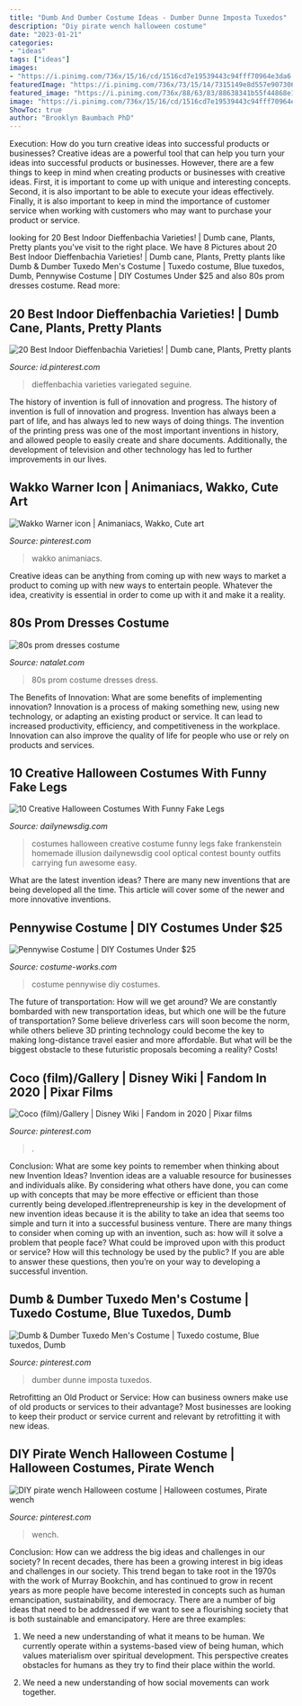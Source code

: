 ```yaml
---
title: "Dumb And Dumber Costume Ideas - Dumber Dunne Imposta Tuxedos"
description: "Diy pirate wench halloween costume"
date: "2023-01-21"
categories:
- "ideas"
tags: ["ideas"]
images:
- "https://i.pinimg.com/736x/15/16/cd/1516cd7e19539443c94fff70964e3da6.jpg"
featuredImage: "https://i.pinimg.com/736x/73/15/14/7315149e8d557e907306f6c54b1ac3af.jpg"
featured_image: "https://i.pinimg.com/736x/88/63/83/88638341b55f44868e174e6434162ebf.jpg"
image: "https://i.pinimg.com/736x/15/16/cd/1516cd7e19539443c94fff70964e3da6.jpg"
ShowToc: true
author: "Brooklyn Baumbach PhD"
---
```



Execution: How do you turn creative ideas into successful products or businesses?
Creative ideas are a powerful tool that can help you turn your ideas into successful products or businesses. However, there are a few things to keep in mind when creating products or businesses with creative ideas. First, it is important to come up with unique and interesting concepts. Second, it is also important to be able to execute your ideas effectively. Finally, it is also important to keep in mind the importance of customer service when working with customers who may want to purchase your product or service.

	

		
looking for 20 Best Indoor Dieffenbachia Varieties! | Dumb cane, Plants, Pretty plants you've visit to the right place. We have 8 Pictures about 20 Best Indoor Dieffenbachia Varieties! | Dumb cane, Plants, Pretty plants like Dumb &amp; Dumber Tuxedo Men&#039;s Costume | Tuxedo costume, Blue tuxedos, Dumb, Pennywise Costume | DIY Costumes Under $25 and also 80s prom dresses costume. Read more:
		
    
## 20 Best Indoor Dieffenbachia Varieties! | Dumb Cane, Plants, Pretty Plants

<img loading=lazy src="https://i.pinimg.com/736x/dd/bd/81/ddbd819685ce3fd95911f9b3b76d09cc.jpg" onerror="this.onerror=null;this.src='https://tse3.mm.bing.net/th?id=OIP.6aD9ievh3K8x_rHcaUsPkAHaJQ&amp;pid=15.1';" alt="20 Best Indoor Dieffenbachia Varieties! | Dumb cane, Plants, Pretty plants">

_Source: id.pinterest.com_

>dieffenbachia varieties variegated seguine. 

	

The history of invention is full of innovation and progress.
The history of invention is full of innovation and progress. Invention has always been a part of life, and has always led to new ways of doing things. The invention of the printing press was one of the most important inventions in history, and allowed people to easily create and share documents. Additionally, the development of television and other technology has led to further improvements in our lives.

    
## Wakko Warner Icon | Animaniacs, Wakko, Cute Art

<img loading=lazy src="https://i.pinimg.com/736x/79/36/a5/7936a573842a3395c298bf429de1075a.jpg" onerror="this.onerror=null;this.src='https://tse1.mm.bing.net/th?id=OIP.XFkVlba6bRslOmIoeKHASQHaHG&amp;pid=15.1';" alt="Wakko Warner icon | Animaniacs, Wakko, Cute art">

_Source: pinterest.com_

>wakko animaniacs. 

	

Creative ideas can be anything from coming up with new ways to market a product to coming up with new ways to entertain people. Whatever the idea, creativity is essential in order to come up with it and make it a reality.

    
## 80s Prom Dresses Costume

<img loading=lazy src="http://natalet.com/images/80s_prom_dresses_costume/80s-prom-dresses-costume-80-6.jpg" onerror="this.onerror=null;this.src='https://tse2.mm.bing.net/th?id=OIP.GPempW5sfKuwTidvLzNSkAAAAA&amp;pid=15.1';" alt="80s prom dresses costume">

_Source: natalet.com_

>80s prom costume dresses dress. 

	

The Benefits of Innovation: What are some benefits of implementing innovation?
Innovation is a process of making something new, using new technology, or adapting an existing product or service. It can lead to increased productivity, efficiency, and competitiveness in the workplace. Innovation can also improve the quality of life for people who use or rely on products and services.

    
## 10 Creative Halloween Costumes With Funny Fake Legs

<img loading=lazy src="http://dailynewsdig.com/wp-content/uploads/2014/10/15-Creative-Halloween-Costumes-With-Funny-Fake-Legs-9.jpg" onerror="this.onerror=null;this.src='https://tse4.mm.bing.net/th?id=OIP.-WGc6EWLkp2zCzpWwrvYYQHaKG&amp;pid=15.1';" alt="10 Creative Halloween Costumes With Funny Fake Legs">

_Source: dailynewsdig.com_

>costumes halloween creative costume funny legs fake frankenstein homemade illusion dailynewsdig cool optical contest bounty outfits carrying fun awesome easy. 

	

What are the latest invention ideas?
There are many new inventions that are being developed all the time. This article will cover some of the newer and more innovative inventions.

    
## Pennywise Costume | DIY Costumes Under $25

<img loading=lazy src="https://photos.costume-works.com/full/pennywise190.jpg" onerror="this.onerror=null;this.src='https://tse1.mm.bing.net/th?id=OIP.BwsscwzMt0IzOMPr07VKKwHaJ3&amp;pid=15.1';" alt="Pennywise Costume | DIY Costumes Under $25">

_Source: costume-works.com_

>costume pennywise diy costumes. 

	

The future of transportation: How will we get around?
We are constantly bombarded with new transportation ideas, but which one will be the future of transportation? Some believe driverless cars will soon become the norm, while others believe 3D printing technology could become the key to making long-distance travel easier and more affordable. But what will be the biggest obstacle to these futuristic proposals becoming a reality? Costs!

    
## Coco (film)/Gallery | Disney Wiki | Fandom In 2020 | Pixar Films

<img loading=lazy src="https://i.pinimg.com/736x/15/16/cd/1516cd7e19539443c94fff70964e3da6.jpg" onerror="this.onerror=null;this.src='https://tse4.mm.bing.net/th?id=OIP.UsMtrukbXEVuK1hgOJSqmQHaDH&amp;pid=15.1';" alt="Coco (film)/Gallery | Disney Wiki | Fandom in 2020 | Pixar films">

_Source: pinterest.com_

>. 

	

Conclusion: What are some key points to remember when thinking about new Invention Ideas?
Invention ideas are a valuable resource for businesses and individuals alike. By considering what others have done, you can come up with concepts that may be more effective or efficient than those currently being developed.iflentrepreneurship is key in the development of new invention ideas because it is the ability to take an idea that seems too simple and turn it into a successful business venture. There are many things to consider when coming up with an invention, such as: how will it solve a problem that people face? What could be improved upon with this product or service? How will this technology be used by the public? If you are able to answer these questions, then you’re on your way to developing a successful invention.

    
## Dumb &amp; Dumber Tuxedo Men&#039;s Costume | Tuxedo Costume, Blue Tuxedos, Dumb

<img loading=lazy src="https://i.pinimg.com/736x/73/15/14/7315149e8d557e907306f6c54b1ac3af.jpg" onerror="this.onerror=null;this.src='https://tse1.mm.bing.net/th?id=OIP.CYjOCaeEsv4Hdk96EB2WMgHaQ6&amp;pid=15.1';" alt="Dumb &amp; Dumber Tuxedo Men&#039;s Costume | Tuxedo costume, Blue tuxedos, Dumb">

_Source: pinterest.com_

>dumber dunne imposta tuxedos. 

	

Retrofitting an Old Product or Service: How can business owners make use of old products or services to their advantage?
Most businesses are looking to keep their product or service current and relevant by retrofitting it with new ideas.

    
## DIY Pirate Wench Halloween Costume | Halloween Costumes, Pirate Wench

<img loading=lazy src="https://i.pinimg.com/736x/88/63/83/88638341b55f44868e174e6434162ebf.jpg" onerror="this.onerror=null;this.src='https://tse4.mm.bing.net/th?id=OIP.FTS1VpINLp0nR_RfJBUZogHaNL&amp;pid=15.1';" alt="DIY pirate wench Halloween costume | Halloween costumes, Pirate wench">

_Source: pinterest.com_

>wench. 

	

Conclusion: How can we address the big ideas and challenges in our society?
In recent decades, there has been a growing interest in big ideas and challenges in our society. This trend began to take root in the 1970s with the work of Murray Bookchin, and has continued to grow in recent years as more people have become interested in concepts such as human emancipation, sustainability, and democracy.
There are a number of big ideas that need to be addressed if we want to see a flourishing society that is both sustainable and emancipatory. Here are three examples:

1) We need a new understanding of what it means to be human. We currently operate within a systems-based view of being human, which values materialism over spiritual development. This perspective creates obstacles for humans as they try to find their place within the world.

2) We need a new understanding of how social movements can work together.

